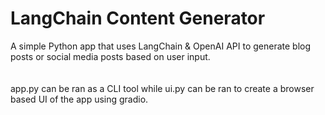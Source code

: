# LangChain Content Generator

A simple Python app that uses LangChain & OpenAI API to generate blog posts or social media posts based on user input.\
\
\
app.py can be ran as a CLI tool while ui.py can be ran to create a browser based UI of the app using gradio.